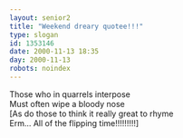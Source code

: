 ```yaml
---
layout: senior2
title: "Weekend dreary quotee!!!"
type: slogan
id: 1353146
date: 2000-11-13 18:35
day: 2000-11-13
robots: noindex
---
```

Those who in quarrels interpose<br/>Must often wipe a bloody nose<br/>[As do those to think it really great to rhyme<br/> Erm... All of the flipping time!!!!!!!!!]
